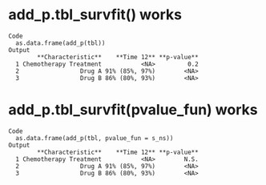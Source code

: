 # add_p.tbl_survfit() works

    Code
      as.data.frame(add_p(tbl))
    Output
            **Characteristic**    **Time 12** **p-value**
      1 Chemotherapy Treatment           <NA>         0.2
      2                 Drug A 91% (85%, 97%)        <NA>
      3                 Drug B 86% (80%, 93%)        <NA>

# add_p.tbl_survfit(pvalue_fun) works

    Code
      as.data.frame(add_p(tbl, pvalue_fun = s_ns))
    Output
            **Characteristic**    **Time 12** **p-value**
      1 Chemotherapy Treatment           <NA>        N.S.
      2                 Drug A 91% (85%, 97%)        <NA>
      3                 Drug B 86% (80%, 93%)        <NA>

